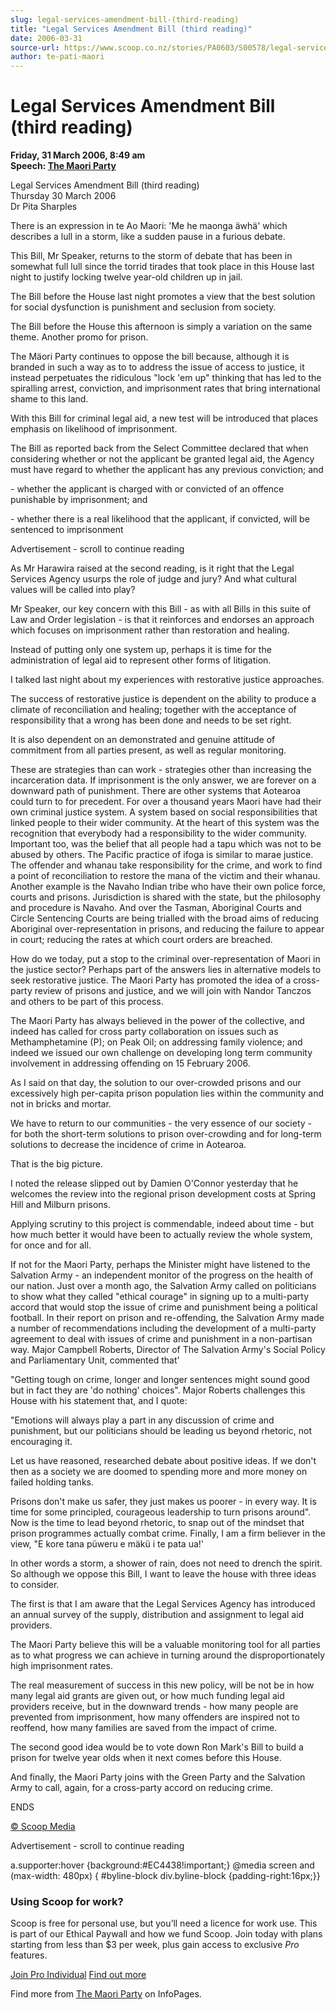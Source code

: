 ```yaml
---
slug: legal-services-amendment-bill-(third-reading)
title: "Legal Services Amendment Bill (third reading)"
date: 2006-03-31
source-url: https://www.scoop.co.nz/stories/PA0603/S00578/legal-services-amendment-bill-third-reading.htm
author: te-pati-maori
---
```

Legal Services Amendment Bill (third reading)
=============================================

**Friday, 31 March 2006, 8:49 am**  
**Speech: [The Maori Party](https://info.scoop.co.nz/The_Maori_Party)**

Legal Services Amendment Bill (third reading)  
Thursday 30 March 2006  
Dr Pita Sharples

There is an expression in te Ao Maori: 'Me he maonga äwhä' which describes a lull in a storm, like a sudden pause in a furious debate.

This Bill, Mr Speaker, returns to the storm of debate that has been in somewhat full lull since the torrid tirades that took place in this House last night to justify locking twelve year-old children up in jail.

The Bill before the House last night promotes a view that the best solution for social dysfunction is punishment and seclusion from society.

The Bill before the House this afternoon is simply a variation on the same theme. Another promo for prison.

The Mäori Party continues to oppose the bill because, although it is branded in such a way as to to address the issue of access to justice, it instead perpetuates the ridiculous "lock 'em up" thinking that has led to the spiralling arrest, conviction, and imprisonment rates that bring international shame to this land.

With this Bill for criminal legal aid, a new test will be introduced that places emphasis on likelihood of imprisonment.

The Bill as reported back from the Select Committee declared that when considering whether or not the applicant be granted legal aid, the Agency must have regard to whether the applicant has any previous conviction; and

\- whether the applicant is charged with or convicted of an offence punishable by imprisonment; and

\- whether there is a real likelihood that the applicant, if convicted, will be sentenced to imprisonment

Advertisement - scroll to continue reading





As Mr Harawira raised at the second reading, is it right that the Legal Services Agency usurps the role of judge and jury? And what cultural values will be called into play?

Mr Speaker, our key concern with this Bill - as with all Bills in this suite of Law and Order legislation - is that it reinforces and endorses an approach which focuses on imprisonment rather than restoration and healing.

Instead of putting only one system up, perhaps it is time for the administration of legal aid to represent other forms of litigation.

I talked last night about my experiences with restorative justice approaches.

The success of restorative justice is dependent on the ability to produce a climate of reconciliation and healing; together with the acceptance of responsibility that a wrong has been done and needs to be set right.

It is also dependent on an demonstrated and genuine attitude of commitment from all parties present, as well as regular monitoring.

These are strategies than can work - strategies other than increasing the incarceration data. If imprisonment is the only answer, we are forever on a downward path of punishment. There are other systems that Aotearoa could turn to for precedent. For over a thousand years Maori have had their own criminal justice system. A system based on social responsibilities that linked people to their wider community. At the heart of this system was the recognition that everybody had a responsibility to the wider community. Important too, was the belief that all people had a tapu which was not to be abused by others. The Pacific practice of ifoga is similar to marae justice. The offender and whanau take responsibility for the crime, and work to find a point of reconciliation to restore the mana of the victim and their whanau. Another example is the Navaho Indian tribe who have their own police force, courts and prisons. Jurisdiction is shared with the state, but the philosophy and procedure is Navaho. And over the Tasman, Aboriginal Courts and Circle Sentencing Courts are being trialled with the broad aims of reducing Aboriginal over-representation in prisons, and reducing the failure to appear in court; reducing the rates at which court orders are breached.

How do we today, put a stop to the criminal over-representation of Maori in the justice sector? Perhaps part of the answers lies in alternative models to seek restorative justice. The Maori Party has promoted the idea of a cross-party review of prisons and justice, and we will join with Nandor Tanczos and others to be part of this process.

The Maori Party has always believed in the power of the collective, and indeed has called for cross party collaboration on issues such as Methamphetamine (P); on Peak Oil; on addressing family violence; and indeed we issued our own challenge on developing long term community involvement in addressing offending on 15 February 2006.

As I said on that day, the solution to our over-crowded prisons and our excessively high per-capita prison population lies within the community and not in bricks and mortar.

We have to return to our communities - the very essence of our society - for both the short-term solutions to prison over-crowding and for long-term solutions to decrease the incidence of crime in Aotearoa.

That is the big picture.

I noted the release slipped out by Damien O'Connor yesterday that he welcomes the review into the regional prison development costs at Spring Hill and Milburn prisons.

Applying scrutiny to this project is commendable, indeed about time - but how much better it would have been to actually review the whole system, for once and for all.

If not for the Maori Party, perhaps the Minister might have listened to the Salvation Army - an independent monitor of the progress on the health of our nation. Just over a month ago, the Salvation Army called on politicians to show what they called "ethical courage" in signing up to a multi-party accord that would stop the issue of crime and punishment being a political football. In their report on prison and re-offending, the Salvation Army made a number of recommendations including the development of a multi-party agreement to deal with issues of crime and punishment in a non-partisan way. Major Campbell Roberts, Director of The Salvation Army's Social Policy and Parliamentary Unit, commented that'

"Getting tough on crime, longer and longer sentences might sound good but in fact they are 'do nothing' choices". Major Roberts challenges this House with his statement that, and I quote:

"Emotions will always play a part in any discussion of crime and punishment, but our politicians should be leading us beyond rhetoric, not encouraging it.

Let us have reasoned, researched debate about positive ideas. If we don't then as a society we are doomed to spending more and more money on failed holding tanks.

Prisons don't make us safer, they just makes us poorer - in every way. It is time for some principled, courageous leadership to turn prisons around". Now is the time to lead beyond rhetoric, to snap out of the mindset that prison programmes actually combat crime. Finally, I am a firm believer in the view, "E kore tana püweru e mäkü i te pata ua!'

In other words a storm, a shower of rain, does not need to drench the spirit. So although we oppose this Bill, I want to leave the house with three ideas to consider.

The first is that I am aware that the Legal Services Agency has introduced an annual survey of the supply, distribution and assignment to legal aid providers.

The Maori Party believe this will be a valuable monitoring tool for all parties as to what progress we can achieve in turning around the disproportionately high imprisonment rates.

The real measurement of success in this new policy, will be not be in how many legal aid grants are given out, or how much funding legal aid providers receive, but in the downward trends - how many people are prevented from imprisonment, how many offenders are inspired not to reoffend, how many families are saved from the impact of crime.

The second good idea would be to vote down Ron Mark's Bill to build a prison for twelve year olds when it next comes before this House.

And finally, the Maori Party joins with the Green Party and the Salvation Army to call, again, for a cross-party accord on reducing crime.

ENDS

  

[© Scoop Media](http://www.scoop.co.nz/about/terms.html)  

Advertisement - scroll to continue reading



a.supporter:hover {background:#EC4438!important;} @media screen and (max-width: 480px) { #byline-block div.byline-block {padding-right:16px;}}

### Using Scoop for work?

Scoop is free for personal use, but you’ll need a licence for work use. This is part of our Ethical Paywall and how we fund Scoop. Join today with plans starting from less than $3 per week, plus gain access to exclusive _Pro_ features.  
  
[Join Pro Individual](https://pro.scoop.co.nz/Individual/?from=ProIn24) [Find out more](https://pro.scoop.co.nz/using-scoop-for-work/?from=ProIn24)

Find more from [The Maori Party](https://info.scoop.co.nz/The_Maori_Party) on InfoPages.